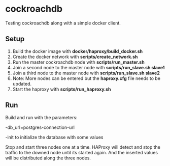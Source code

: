 # cockroachdb
Testing cockroachdb along with a simple docker client.

## Setup
1. Build the docker image with **docker/haproxy/build_docker.sh**
2. Create the docker network with **scripts/create_network.sh**
3. Run the master cockroachdb node with **scripts/run_master.sh**
4. Join a second node to the master node with **scripts/run_slave.sh slave1**
5. Join a third node to the master node with **scripts/run_slave.sh slave2**
6. Note: More nodes can be entered but the **haproxy.cfg** file needs to be updated.
7. Start the haproxy with **scripts/run_haproxy.sh**

## Run
Build and run with the parameters:

-db_url=postgres-connection-url

-init to initialize the database with some values

Stop and start three nodes one at a time. HAProxy will detect and stop the traffic to the downed node until its started again. And the inserted values will be distributed along the three nodes.
